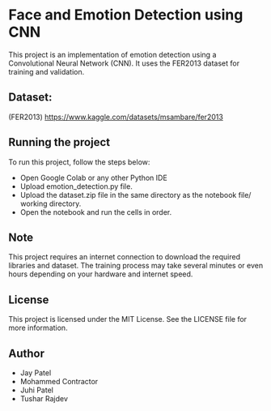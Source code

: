 # Face and Emotion Detection using CNN

This project is an implementation of emotion detection using a Convolutional Neural Network (CNN). It uses the FER2013 dataset for training and validation.


## Dataset: 
(FER2013) https://www.kaggle.com/datasets/msambare/fer2013



## Running the project
To run this project, follow the steps below:

- Open Google Colab or any other Python IDE 
- Upload emotion_detection.py file.
- Upload the dataset.zip file in the same directory as the notebook file/ working directory.
- Open the notebook and run the cells in order.

## Note

This project requires an internet connection to download the required libraries and dataset.
The training process may take several minutes or even hours depending on your hardware and internet speed.

## License
This project is licensed under the MIT License. See the LICENSE file for more information.



##  Author
- Jay Patel
- Mohammed Contractor
- Juhi Patel
- Tushar Rajdev






